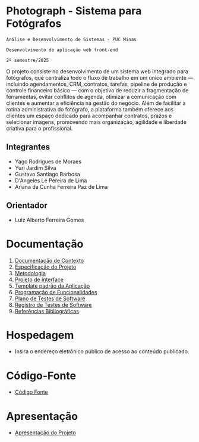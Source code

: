# Photograph - Sistema para Fotógrafos

`Análise e Desenvolvimento de Sistemas - PUC Minas`

`Desenvolvimento de aplicação web front-end`

`2º semestre/2025`

O projeto consiste no desenvolvimento de um sistema web integrado para fotógrafos, que centraliza todo o fluxo de trabalho em um único ambiente — incluindo agendamentos, CRM, contratos, tarefas, pipeline de produção e controle financeiro básico — com o objetivo de reduzir a fragmentação de ferramentas, evitar conflitos de agenda, otimizar a comunicação com clientes e aumentar a eficiência na gestão do negócio. Além de facilitar a rotina administrativa do fotógrafo, a plataforma também oferece aos clientes um espaço dedicado para acompanhar contratos, prazos e selecionar imagens, promovendo mais organização, agilidade e liberdade criativa para o profissional.

## Integrantes

- Yago Rodrigues de Moraes
- Yuri Jardim Silva
- Gustavo Santiago Barbosa
- D'Angeles Lé Pereira de Lima
- Ariana da Cunha Ferreira Paz de Lima

## Orientador

- Luiz Alberto Ferreira Gomes

# Documentação

<ol>
<li><a href="documentos/01-Documentação de Contexto.md"> Documentação de Contexto</a></li>
<li><a href="documentos/02-Especificação do Projeto.md"> Especificação do Projeto</a></li>
<li><a href="documentos/03-Metodologia.md"> Metodologia</a></li>
<li><a href="documentos/04-Projeto de Interface.md"> Projeto de Interface</a></li>
<li><a href="documentos/05-Template padrão da Aplicação.md"> Template padrão da Aplicação</a></li>
<li><a href="documentos/06-Programação de Funcionalidades.md"> Programação de Funcionalidades</a></li>
<li><a href="documentos/07-Plano de Testes de Software.md"> Plano de Testes de Software</a></li>
<li><a href="documentos/08-Registro de Testes de Software.md"> Registro de Testes de Software</a></li>
<li><a href="documentos/09-Referências.md"> Referências Bibliográficas</a></li>
</ol>

# Hospedagem

- Insira o endereço eletrônico público de acesso ao conteúdo publicado.

# Código-Fonte

- <a href="codigo-fonte/README.md">Código Fonte</a>

# Apresentação

- <a href="apresentacao/README.md">Apresentação do Projeto</a>
